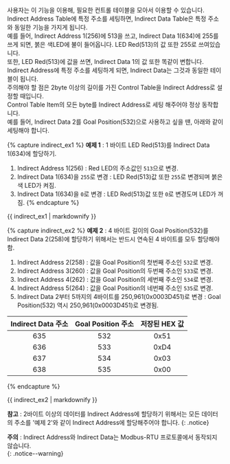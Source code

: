 사용자는 이 기능을 이용해, 필요한 컨트롤 테이블을 모아서 이용할 수 있습니다.  
Indirect Address Table에 특정 주소를 세팅하면, Indirect Data Table은 특정 주소와 동일한 기능을 가지게 됩니다.  
예를 들어, Indirect Address 1(256)에 513을 쓰고, Indirect Data 1(634)에 255를 쓰게 되면, 붉은 색LED에 불이 들어옵니다. LED Red(513)의 값 또한 255로 쓰여있습니다.  
또한, LED Red(513)에 값을 쓰면, Indirect Data 1의 값 또한 똑같이 변합니다. Indirect Address에 특정 주소를 세팅하게 되면, Indirect Data는 그것과 동일한 테이블이 됩니다.  
주의해야 할 점은 2byte 이상의 길이를 가진 Control Table을 Indirect Address로 설정할 때입니다.  
Control Table Item의 모든 byte를 Indirect Address로 세팅 해주어야 정상 동작합니다.  
예를 들어, Indirect Data 2를 Goal Position(532)으로 사용하고 싶을 땐, 아래와 같이 세팅해야 합니다.

{% capture indirect_ex1 %}
**예제 1** : 1 바이트 LED Red(513)를 Indirect Data 1(634)에 할당하기.
1. Indirect Address 1(256) : Red LED의 주소값인 `513`으로 변경.
2. Indirect Data 1(634)을 `255`로 변경 : LED Red(513)값 또한 `255`로 변경되며 붉은색 LED가 켜짐.
3. Indirect Data 1(634)을 `0`로 변경 : LED Red(513)값 또한 `0`로 변경도며 LED가 꺼짐.
{% endcapture %}

<div class="notice--success">{{ indirect_ex1 | markdownify }}</div>

{% capture indirect_ex2 %}
**예제 2** : 4 바이트 길이의 Goal Position(532)를 Indirect Data 2(258)에 할당하기 위해서는 반드시 연속된 4 바이트를 모두 할당해야 함.
1. Indirect Address 2(258) : 값을 Goal Position의 첫번째 주소인 `532`로 변경.
2. Indirect Address 3(260) : 값을 Goal Position의 두번째 주소인 `533`로 변경.
3. Indirect Address 4(262) : 값을 Goal Position의 세번째 주소인 `534`로 변경.
4. Indirect Address 5(264) : 값을 Goal Position의 네번째 주소인 `535`로 변경.
5. Indirect Data 2부터 5까지의 4바이트를 250,961(0x0003D451)로 변경 : Goal Position(532) 역시 250,961(0x0003D451)로 변경됨.

| Indirect Data 주소 | Goal Position 주소 | 저장된 HEX 값 |
| :----------------: | :----------------: | :-----------: |
| 635                | 532                | 0x51          |
| 636                | 533                | 0xD4          |
| 637                | 534                | 0x03          |
| 638                | 535                | 0x00          |
{% endcapture %}

<div class="notice--success">{{ indirect_ex2 | markdownify }}</div>

**참고** : 2바이트 이상의 데이터를 Indirect Address에 할당하기 위해서는 모든 데이터의 주소를 '예제 2'와 같이 Indirect Address에 할당해주어야 합니다.
{: .notice}

**주의** : Indirect Address와 Indirect Data는 Modbus-RTU 프로토콜에서 동작되지 않습니다.   
{: .notice--warning}

[LED(513)]: #led513
